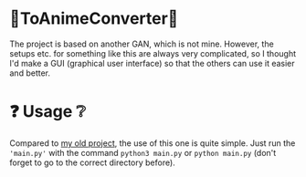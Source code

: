 # 🧍ToAnimeConverter🧍
The project is based on another GAN, which is not mine. However, the setups etc. for something like this are always very complicated, so I thought I'd make a GUI (graphical user interface) so that the others can use it easier and better.

# ❓ Usage ❔
Compared to <a href="https://github.com/Fidode07/MinecraftToAIConverter">my old project</a>, the use of this one is quite simple. Just run the `'main.py'` with the command `python3 main.py` or `python main.py` (don't forget to go to the correct directory before).
